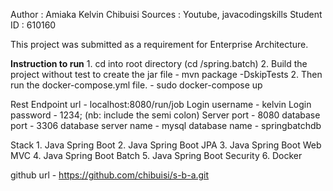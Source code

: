 Author : Amiaka Kelvin Chibuisi
Sources : Youtube, javacodingskills
Student ID : 610160

This project was submitted as a requirement for Enterprise Architecture.


**Instruction to run**
    1. cd into root directory (cd /spring.batch)
    2. Build the project without test to create the jar file - mvn package -DskipTests
    2. Then run the docker-compose.yml file. -  sudo docker-compose up


Rest Endpoint url - localhost:8080/run/job
Login username - kelvin
Login password - 1234;  (nb: include the semi colon)
Server port - 8080
database port - 3306
database server name - mysql
database name - springbatchdb

Stack
    1. Java Spring Boot
    2. Java Spring Boot JPA
    3. Java Spring Boot Web MVC
    4. Java Spring Boot Batch
    5. Java Spring Boot Security
    6. Docker


github url - https://github.com/chibuisi/s-b-a.git

